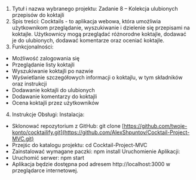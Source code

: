 1) Tytuł i nazwa wybranego projektu:
Zadanie 8 – Kolekcja ulubionych przepisów do koktajli
2) Spis treści:
Cocktails - to aplikacja webowa, która umożliwia użytkownikom przeglądanie, wyszukiwanie i dzielenie się przepisami na koktajle. Użytkownicy mogą przeglądać różnorodne koktajle, dodawać je do ulubionych, dodawać komentarze oraz oceniać koktajle.
3) Funkcjonalności:
- Możliwość zalogowania się
- Przeglądanie listy koktajli
- Wyszukiwanie koktajli po nazwie
- Wyświetlanie szczegółowych informacji o koktajlu, w tym składników oraz instrukcji
- Dodawanie koktajli do ulubionych
- Dodawanie komentarzy do koktajli
- Ocena koktajli przez użytkowników
4) Instrukcje Obsługi:
Instalacja:
  - Sklonować repozytorium z GitHub: git clone [https://github.com/twoje-konto/cocktailify.git](https://github.com/AlexShpuntov/Cocktail-Project-MVC.git)
  - Przejśc do katalogu projektu: cd Cocktail-Project-MVC
  - Zainstalować wymagane paczki: npm install
Uruchomienie Aplikacji:
  - Uruchomić serwer: npm start
  - Aplikacja będzie dostępna pod adresem http://localhost:3000 w przeglądarce internetowej.
